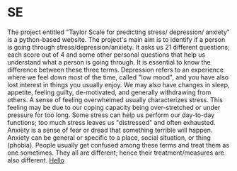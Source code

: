 # SE
The project entitled "Taylor Scale for predicting stress/ depression/ anxiety" is a python-based website. The project's main aim is to identify if a person is going through stress/depression/anxiety. It asks us 21 different questions; each score out of 4 and some other personal questions that help us understand what a person is going through. It is essential to know the difference between these three terms. 
Depression refers to an experience where we feel down most of the time, called "low mood", and you have also lost interest in things you usually enjoy. We may also have changes in sleep, appetite, feeling guilty, de-motivated, and generally withdrawing from others.
A sense of feeling overwhelmed usually characterizes stress. This feeling may be due to our coping capacity being over-stretched or under pressure for too long. Some stress can help us perform our day-to-day functions; too much stress leaves us "distressed" and often exhausted.
Anxiety is a sense of fear or dread that something terrible will happen. Anxiety can be general or specific to a place, social situation, or thing (phobia). 
People usually get confused among these terms and treat them as one sometimes. They all are different; hence their treatment/measures are also different.
<a href="SE/screenshots/1.png">Hello</a>
